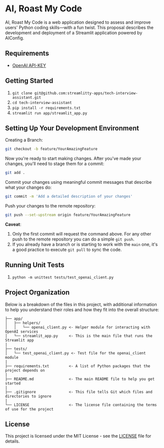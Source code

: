 # **AI, Roast My Code**

AI, Roast My Code is a web application designed to assess and improve users' Python coding skills—with a fun twist. This proposal describes the development and deployment of a Streamlit application powered by AIConfig.

Requirements
------------
- [OpenAI API-KEY](https://platform.openai.com/docs/api-reference/api-keys)

Getting Started
------------
1. `git clone git@github.com:streamlitty-apps/tech-interview-assistant.git`
2. `cd tech-interview-assistant`
3. `pip install -r requirements.txt`
4. `streamlit run app/streamlit_app.py`

Setting Up Your Development Environment
------------

Creating a Branch:

```bash
git checkout -b feature/YourAmazingFeature
```

Now you're ready to start making changes. After you've made your changes, you'll need to stage them for a commit:

```bash
git add .
```

Commit your changes using meaningful commit messages that describe what your changes do:

```bash
git commit -m 'Add a detailed description of your changes'
```

Push your changes to the remote repository:

```bash
git push --set-upstream origin feature/YourAmazingFeature
```

**Caveat**:

1. Only the first commit will request the command above. For any other push to the remote repository you can do a simple `git push`.
2. If you already have a branch or is starting to work with the `main` one, it's a good practice to execute `git pull` to sync the code.

Running Unit Tests
------------
1. `python -m unittest tests/test_openai_client.py`

Project Organization
------------

Below is a breakdown of the files in this project, with additional information to help you understand their roles and how they fit into the overall structure:

    ├── app/
    │   ├── helpers/
    │   │   └── openai_client.py <- Helper module for interacting with OpenAI services
    │   └── streamlit_app.py     <- This is the main file that runs the Streamlit app
    |
    ├── tests/
    │   └── test_openai_client.py <- Test file for the openai_client module
    |
    ├── requirements.txt         <- A list of Python packages that the project depends on
    |
    ├── README.md                <- The main README file to help you get started
    |
    ├── .gitignore               <- This file tells Git which files and directories to ignore
    |
    └── LICENSE                  <- The license file containing the terms of use for the project

License
------------
This project is licensed under the MIT License - see the [LICENSE](LICENSE.md) file for details.

